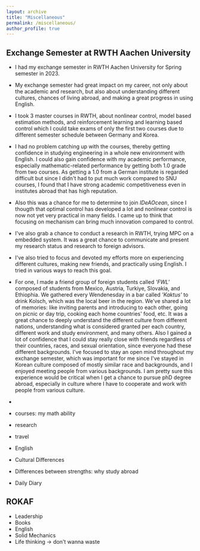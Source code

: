 ```yaml
---
layout: archive
title: "Miscellaneous"
permalink: /miscellaneous/
author_profile: true
---
```

## Exchange Semester at RWTH Aachen University

- I had my exchange semester in RWTH Aachen University for Spring semester in 2023.
- My exchange semester had great impact on my career, not only about the academic and research, but also about understanding different cultures, chances of living abroad, and making a great progress in using English.
- I took 3 master courses in RWTH, about nonlinear control, model based estimation methods, and reinforcement learning and learning based control which I could take exams of only the first two courses due to different semester schedule between Germany and Korea.
- I had no problem catching up with the courses, thereby getting confidence in studying engineering in a whole new environment with English. I could also gain confidence with my academic performance, especially mathematic-related performance by getting both 1.0 grade from two courses. As getting a 1.0 from a German institute is regarded difficult but since I didn't had to put much work compared to SNU courses, I found that I have strong academic competitiveness even in institutes abroad that has high reputation.
- Also this was a chance for me to determine to join *IDeAOcean*, since I thougth that optimal control has developed a lot and nonlinear control is now not yet very practical in many fields. I came up to think that focusing on mechanism can bring much innovation compared to control.
- I've also grab a chance to conduct a research in RWTH, trying MPC on a embedded system. It was a great chance to communicate and present my research status and research to foreign advisors.
- I've also tried to focus and devoted my efforts more on experiencing different cultures, making new friends, and practically using English. I tried in various ways to reach this goal.
- For one, I made a friend group of foreign students called *'FWL'* composed of students from Mexico, Austria, Turkiye, Slovakia, and Ethiophia. We gathered every Wendenesday in a bar called *'Kaktus'* to drink Kolsch, which was the local beer in the region. We've shared a lot of memories: like inviting parents and introducing to each other, going on picnic or day trip, cooking each home countries' food, etc. It was a great chance to deeply understand the different culture from different nations, understanding what is considered granted per each country, different work and study environment, and many others. Also I gained a lot of confidence that I could stay really close with friends regardless of their countries, races, and sexual orientation, since everyone had these different backgrounds. I've focused to stay an open mind throughout my exchange semester, which was important for me since I've stayed in Korean culture composed of mostly similar race and backgrounds, and I enjoyed meeting people from various backgrounds. I am pretty sure this experience would be critical when I get a chance to pursue phD degree abroad, especially in culture where I have to cooperate and work with people from various culture.
- 

- courses: my math ability
- research
- travel
- English
- Cultural Differences
- Differences between strengths: why study abroad
- Daily Diary

## ROKAF
- Leadership
- Books
- English
- Solid Mechanics
- Life thinking -> don't wanna waste
